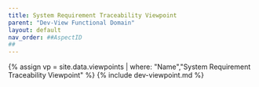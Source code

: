 ```yaml
---
title: System Requirement Traceability Viewpoint
parent: "Dev-View Functional Domain"
layout: default
nav_order: ##AspectID
##
---
```

{% assign vp = site.data.viewpoints | where: "Name","System Requirement Traceability Viewpoint" %}
{% include dev-viewpoint.md %}